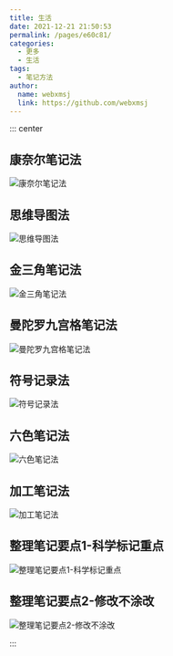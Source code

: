 ```yaml
---
title: 生活
date: 2021-12-21 21:50:53
permalink: /pages/e60c81/
categories: 
  - 更多
  - 生活
tags: 
  - 笔记方法
author: 
  name: webxmsj
  link: https://github.com/webxmsj
---
```


::: center

## 康奈尔笔记法

![康奈尔笔记法](https://imgoss.bfrontend.com/uPic/20200716105752.jpg)

## 思维导图法

![思维导图法](https://imgoss.bfrontend.com/uPic/20200716105747.jpg)

## 金三角笔记法

![金三角笔记法](https://imgoss.bfrontend.com/uPic/20200716105753.jpg)

## 曼陀罗九宫格笔记法

![曼陀罗九宫格笔记法](https://imgoss.bfrontend.com/uPic/20200716105748.jpg)

## 符号记录法

![符号记录法](https://imgoss.bfrontend.com/uPic/20200716105749.jpg)

## 六色笔记法

![六色笔记法](https://imgoss.bfrontend.com/uPic/20200716105750.jpg)

## 加工笔记法

![加工笔记法](https://imgoss.bfrontend.com/uPic/20200716105751.jpg)

## 整理笔记要点1-科学标记重点

![整理笔记要点1-科学标记重点](https://imgoss.bfrontend.com/uPic/20200716105746.jpg)

## 整理笔记要点2-修改不涂改

![整理笔记要点2-修改不涂改](https://imgoss.bfrontend.com/uPic/20200716105745.jpg)

:::
